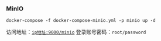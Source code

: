 ### MinIO

```shell
docker-compose -f docker-compose-minio.yml -p minio up -d
```

访问地址：[`ip地址:9000/minio`](http://www.zhengqingya.com:9000/minio)
登录账号密码：`root/password`